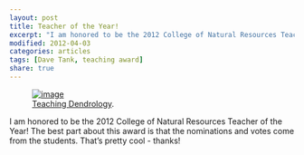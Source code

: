 ```yaml
---
layout: post
title: Teacher of the Year!
excerpt: "I am honored to be the 2012 College of Natural Resources Teacher of the Year!"
modified: 2012-04-03
categories: articles
tags: [Dave Tank, teaching award]
share: true
---
```

<figure>
	<a href="{{ site.url }}/images/tank-teaching.jpg"><img src="{{ site.url }}/images/tank-teaching.jpg" alt="image"></a>
	<figcaption><a href="{{ site.url }}/images/tank-teaching.jpg" title="Teaching Dendrology">Teaching Dendrology</a>.</figcaption>
</figure>

I am honored to be the 2012 College of Natural Resources Teacher of the Year! The best part about this award is that the nominations and votes come from the students. That’s pretty cool - thanks!
